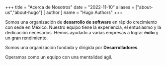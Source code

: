 +++
title = "Acerca de Nosotros"
date = "2022-11-10"
aliases = ["about-us","about-hugo"]
[ author ]
  name = "Hugo Authors"
+++

Somos una organización de **desarrollo de software** en rápido crecimiento con sede en México. Nuestro equipo tiene la experiencia, el entusiasmo y la dedicación necesarios. Hemos ayudado a varias empresas a lograr **éxito** y un gran rendimiento.

Somos una organización fundada y dirigida por **Desarrolladores**.

Operamos como un equipo con una mentalidad ágil.